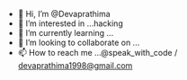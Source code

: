 - 👋 Hi, I’m @Devaprathima
- 👀 I’m interested in ...hacking
- 🌱 I’m currently learning ... 
- 💞️ I’m looking to collaborate on ...
- 📫 How to reach me ...@speak_with_code / devaprathima1998@gmail.com

<!---
Devaprathima/Devaprathima is a ✨ special ✨ repository because its `README.md` (this file) appears on your GitHub profile.
You can click the Preview link to take a look at your changes.
--->
